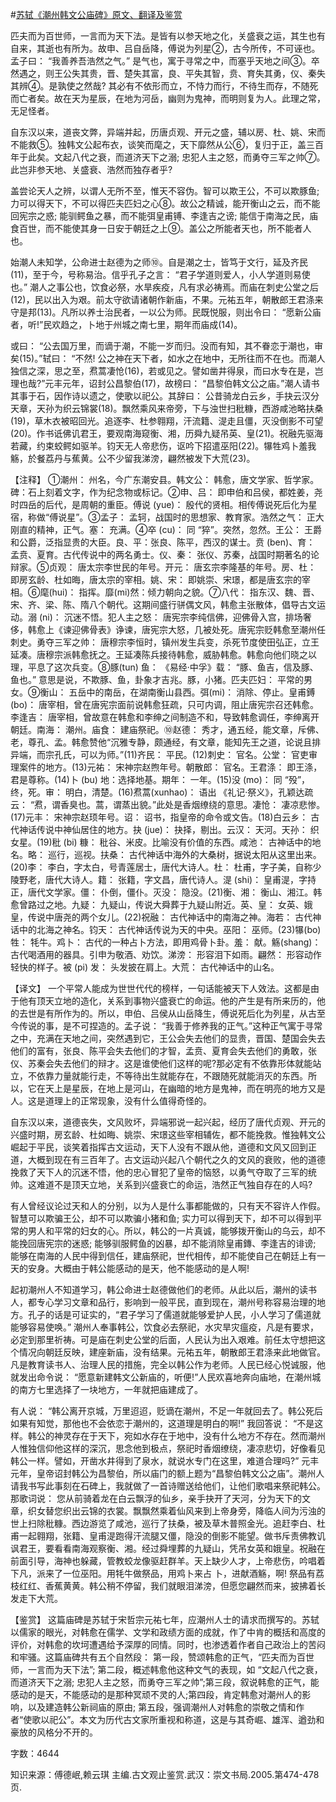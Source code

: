 #[苏轼《潮州韩文公庙碑》原文、翻译及鉴赏](https://www.vrrw.net/wx/14177.html)

匹夫而为百世师，一言而为天下法。是皆有以参天地之化，关盛衰之运，其生也有自来，其逝也有所为。故申、吕自岳降，傅说为列星②，古今所传，不可诬也。孟子曰： “我善养吾浩然之气。” 是气也，寓于寻常之中，而塞乎天地之间③。卒然遇之，则王公失其贵，晋、楚失其富，良、平失其智，贲、育失其勇，仪、秦失其辨④。是孰使之然哉? 其必有不依形而立，不恃力而行，不待生而存，不随死而亡者矣。故在天为星辰，在地为河岳，幽则为鬼神，而明则复为人。此理之常，无足怪者。

自东汉以来，道丧文弊，异端并起，历唐贞观、开元之盛，辅以房、杜、姚、宋而不能救⑤。独韩文公起布衣，谈笑而麾之，天下靡然从公⑥，复归于正，盖三百年于此矣。文起八代之衰，而道济天下之溺; 忠犯人主之怒，而勇夺三军之帅⑦。此岂非参天地、关盛衰、浩然而独存者乎?

盖尝论天人之辨，以谓人无所不至，惟天不容伪。智可以欺王公，不可以欺豚鱼; 力可以得天下，不可以得匹夫匹妇之心⑧。故公之精诚，能开衡山之云，而不能回宪宗之惑; 能驯鳄鱼之暴，而不能弭皇甫镈、李逢吉之谤; 能信于南海之民，庙食百世，而不能使其身一日安于朝廷之上⑨。盖公之所能者天也，所不能者人也。

始潮人未知学，公命进士赵德为之师⑩。自是潮之士，皆笃于文行，延及齐民(11)，至于今，号称易治。信乎孔子之言： “君子学道则爱人，小人学道则易使也。” 潮人之事公也，饮食必祭，水旱疾疫，凡有求必祷焉。而庙在刺史公堂之后(12)，民以出入为艰。前太守欲请诸朝作新庙，不果。元祐五年，朝散郎王君涤来守是邦(13)。凡所以养士治民者，一以公为师。民既悦服，则出令曰： “愿新公庙者，听!”民欢趋之，卜地于州城之南七里，期年而庙成(14)。

或曰： “公去国万里，而谪于潮，不能一岁而归。没而有知，其不眷恋于潮也，审矣(15)。”轼曰： “不然! 公之神在天下者，如水之在地中，无所往而不在也。而潮人独信之深，思之至，焄蒿凄怆(16)，若或见之。譬如凿井得泉，而曰水专在是，岂理也哉?”元丰元年，诏封公昌黎伯(17)，故榜曰： “昌黎伯韩文公之庙。”潮人请书其事于石，因作诗以遗之，使歌以祀公。其辞曰： 公昔骑龙白云乡，手抉云汉分天章，天孙为织云锦裳(18)。飘然乘风来帝旁，下与浊世扫秕糠，西游咸池略扶桑(19)，草木衣被昭回光。追逐李、杜参翱翔，汗流籍、湜走且僵，灭没倒影不可望(20)。作书诋佛讥君王，要观南海窥衡、湘，历舜九疑吊英、皇(21)。祝融先驱海若藏，约束蛟鳄如驱羊。钧天无人帝悲伤，讴吟下招遣巫阳(22)。犦牲鸡卜羞我觞，於餐荔丹与蕉黄。公不少留我涕滂，翩然被发下大荒(23)。



【注释】 ①潮州： 州名，今广东潮安县。韩文公： 韩愈，唐文学家、哲学家。碑：石上刻着文字，作为纪念物或标记。②申、吕： 即申伯和吕侯，都姓姜，尧时四岳的后代，是周朝的重臣。傅说 (yue)： 殷代的贤相。相传傅说死后化为星宿，称做“傅说星”。③孟子： 孟轲，战国时的思想家、教育家。浩然之气： 正大刚直的精神，正气。塞： 充满。④卒 (cu)： 同 “猝”。突然，忽然。王公： 王爵和公爵，泛指显贵的大臣。良、平：张良、陈平，西汉的谋士。贲 (ben)、育： 孟贲、夏育。古代传说中的两名勇士。仪、秦： 张仪、苏秦，战国时期著名的论辩家。⑤贞观： 唐太宗李世民的年号。开元： 唐玄宗李隆基的年号。房、杜： 即房玄龄、杜如晦，唐太宗的宰相。姚、宋： 即姚崇、宋璟，都是唐玄宗的宰相。⑥麾(hui)： 指挥。靡(mi)然：倾力朝向之貌。⑦八代： 指东汉、魏、晋、宋、齐、梁、陈、隋八个朝代。这期间盛行骈偶文风，韩愈主张散体，倡导古文运动。溺 (ni)： 沉迷不悟。犯人主之怒： 唐宪宗李纯信佛，迎佛骨入宫，排场奢侈，韩愈上《谏迎佛骨表》诤谏，唐宪宗大怒，几被处死。唐宪宗贬韩愈至潮州任刺史。勇夺三军之帅： 唐穆宗李恒时，镇州发生兵变，杀死节度使田弘正，立王延凑。唐穆宗派韩愈抚之。王延凑陈兵接待韩愈，威胁韩愈。韩愈向他们晓之以理，平息了这次兵变。⑧豚(tun) 鱼： 《易经·中孚》载： “豚、鱼吉，信及豚、鱼也。” 意思是说，不欺豚、鱼，卦象才吉兆。豚，小猪。匹夫匹妇： 平常的男女。⑨衡山： 五岳中的南岳，在湖南衡山县西。弭(mi)： 消除、停止。皇甫鎛(bo)： 唐宰相，曾在唐宪宗面前说韩愈狂疏，只可内调，阻止唐宪宗召还韩愈。李逢吉： 唐宰相，曾故意在韩愈和李绅之间制造不和，导致韩愈调任，李绅离开朝廷。南海： 潮州。庙食： 建庙祭祀。⑩赵德： 秀才，通五经，能文章，斥佛、老，尊孔、孟。韩愈赞他“沉雅专静，颇通经，有文章，能知先王之道，论说且排异端，而宗孔氏，可以为师。”(11)齐民： 平民。(12)刺史： 官名。公堂： 官吏审理案件的地方。(13)元祐： 宋神宗赵煦年号。朝散郎： 官名。王君涤： 即王涤，君是尊称。(14)卜 (bu) 地：选择地基。期年： 一年。(15)没 (mo)： 同 “殁”，终，死。审： 明白，清楚。(16)焄蒿(xunhao)： 语出 《礼记·祭义》，孔颖达疏云： “焄，谓香臭也。蒿，谓蒸出貌。”此处是香烟缭绕的意思。凄怆： 凄凉悲惨。(17)元丰： 宋神宗赵顼年号。诏： 诏书，指皇帝的命令或文告。(18)白云乡： 古代神话传说中神仙居住的地方。抉 (jue)： 抉择，剔出。云汉： 天河。天孙： 织女星。(19)秕 (bi) 糠： 秕谷、米皮。比喻没有价值的东西。咸池： 古神话中的地名。略： 巡行，巡视。扶桑： 古代神话中海外的大桑树，据说太阳从这里出来。(20)李： 李白，字太白，号青莲居士，唐代大诗人。杜： 杜甫，字子美，自称少陵野老，唐代大诗人。籍： 张籍，字文昌，唐代诗人。湜 (shi)： 皇甫湜，字持正，唐代文学家。僵： 仆倒，僵仆。灭没： 隐没。(21)衡、湘： 衡山、湘江。韩愈曾路过之地。九疑： 九疑山，传说大舜葬于九疑山附近。英、皇： 女英、娥皇，传说中唐尧的两个女儿。(22)祝融： 古代神话中的南海之神。海若： 古代神话中的北海之神名。钧天： 古代神话传说为天的中央。巫阳： 巫师。(23)犦(bo) 牲： 牦牛。鸡卜： 古代的一种占卜方法，即用鸡骨卜卦。羞： 献。觞(shang)： 古代喝酒用的器具。引申为敬酒、劝饮。涕滂： 形容泪下如雨。翩然： 形容动作轻快的样子。被 (pi) 发： 头发披在肩上。大荒： 古代神话中的山名。

【译文】 一个平常人能成为世世代代的榜样，一句话能被天下人效法。这都是由于他有顶天立地的造化，关系到事物兴盛衰亡的命运。他的产生是有所来历的，他的去世是有所作为的。所以，申伯、吕侯从山岳降生，傅说死后化为列星，从古至今传说的事，是不可捏造的。孟子说： “我善于修养我的正气。”这种正气寓于寻常之中，充满在天地之间，突然遇到它，王公会失去他们的显贵，晋国、楚国会失去他们的富有，张良、陈平会失去他们的才智，孟贲、夏育会失去他们的勇敢，张仪、苏秦会失去他们的辩才。这是谁使他们这样的呢?那必定有不依靠形体就能站立，不依靠力量就能行走，不等待出生就能存在，不跟随死就能消灭的东西。所以，它在天上是星辰，在地上是河山，在幽暗的地方是鬼神，而在明亮的地方又是人。这是道理上的正常现象，没有什么值得奇怪的。

自东汉以来，道德丧失，文风败坏，异端邪说一起兴起，经历了唐代贞观、开元的兴盛时期，房玄龄、杜如晦、姚崇、宋璟这些宰相辅佐，都不能挽救。惟独韩文公崛起于平民，谈笑着指挥古文运动，天下人没有不跟从他，道德和文风又回到正道，大概到现在有三百年了。古文运动兴起八个朝代之久的文风的衰败，他的道德挽救了天下人的沉迷不悟，他的忠心冒犯了皇帝的恼怒，以勇气夺取了三军的统帅。这难道不是顶天立地，关系到兴盛衰亡的命运，浩然正气独自存在的人吗?

有人曾经议论过天和人的分别，以为人是什么事都能做的，只有天不容许人作假。智慧可以欺骗王公，却不可以欺骗小猪和鱼; 实力可以得到天下，却不可以得到平常的男人和平常的妇女的心。所以，韩公的一片真诚，能够拨开衡山的乌云，却不能挽回唐宪宗的迷惑; 能够驯服鳄鱼的凶暴，却不能消除皇甫鏄、李逢吉的诽谤; 能够在南海的人民中得到信任，建庙祭祀，世代相传，却不能使自己在朝廷上有一天的安身。大概由于韩公能感动的是天，他不能感动的是人啊!

起初潮州人不知道学习，韩公命进士赵德做他们的老师。从此以后，潮州的读书人，都专心学习文章和品行，影响到一般平民，直到现在，潮州号称容易治理的地方。孔子的话是可证实的，“君子学习了儒道就能够爱护人民，小人学习了儒道就能够容易使唤。” 潮州人奉事韩公，饮食必去祭祀，水灾旱灾瘟疫，凡是有要求，必定到那里祈祷。可是庙在刺史公堂的后面，人民认为出入艰难。前任太守想把这个情况向朝廷反映，建座新庙，没有结果。元祐五年，朝散郎王君涤来此地做官。凡是教育读书人、治理人民的措施，完全以韩公作为老师。人民已经心悦诚服，他就发出命令说： “愿意新建韩文公新庙的，听便!”人民欢喜地奔向庙地，在潮州城的南方七里选择了一块地方，一年就把庙建成了。

有人说： “韩公离开京城，万里迢迢，贬谪在潮州，不足一年就回去了。韩公死后如果有知觉，那他也不会依恋于潮州的，这道理是明白的啊!” 我回答说： “不是这样。韩公的神灵存在于天下，宛如水存在于地中，没有什么地方不存在。然而潮州人惟独信仰他这样的深沉，思念他到极点，祭祀时香烟缭绕，凄凉悲切，好像看见韩公一样。譬如，开凿水井得到了泉水，就说水专门在这里，难道合理吗?” 元丰元年，皇帝诏封韩公为昌黎伯，所以庙门的额上题为“昌黎伯韩文公之庙”。潮州人请我书写此事刻在石碑上，我就做了一首诗赠送给他们，让他们歌唱来祭祀韩公。那歌词说： 您从前骑着龙在白云飘浮的仙乡，亲手抉开了天河，分为天下的文章，织女替您织出云锦的衣裳。飘飘然乘着仙风来到上帝身旁，降临人间为污浊的世上扫除秕糠。西边游览了咸池，巡行了扶桑，被及草木普照金光。追赶李白、杜甫一起翱翔，张籍、皇甫湜跑得汗流腿又僵，隐没的倒影不能望。做书斥责佛教讥讽君王，要看看南海观察衡、湘。经过舜埋葬的九疑山，凭吊女英和娥皇。祝融在前面引导，海神也躲藏，管教蛟龙像驱赶群羊。天上缺少人才，上帝悲伤，吟唱着下凡，派来了一位巫阳。用牦牛做祭品，用鸡卜来占 卜，进献酒觞，啊! 祭品有荔枝红红、香蕉黄黄。韩公稍不停留，我们就眼泪涕滂，但愿您翩然而来，披拂着长发走下大荒。

【鉴赏】 这篇庙碑是苏轼于宋哲宗元祐七年，应潮州人士的请求而撰写的。苏轼以儒家的眼光，对韩愈在儒学、文学和政绩方面的成就，作了中肯的概括和高度的评价，对韩愈的坎坷遭遇给予深厚的同情。同时，也渗透着作者自己政治上的苦闷和牢骚。这篇庙碑共有五个自然段： 第一段，赞颂韩愈的正气，“匹夫而为百世师，一言而为天下法”; 第二段，概述韩愈他这种文气的表现，如 “文起八代之衰，而道济天下之溺; 忠犯人主之怒，而勇夺三军之帅”;第三段，叙说韩愈的正气，能感动的是天，不能感动的是那种冥顽不灵的人;第四段，肯定韩愈对潮州人的影响，以及建造韩公新祠庙的原由; 第五段，强调潮州人对韩愈的崇敬之情和作者“使歌以祀公”。本文为历代古文家所重视和称道，这是与其奇崛、雄浑、遒劲和豪放的风格分不开的。

字数：4644

知识来源：傅德岷,赖云琪 主编.古文观止鉴赏.武汉：崇文书局.2005.第474-478页.


